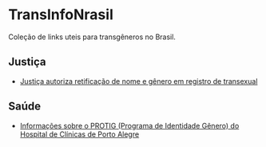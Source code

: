 # TransInfoNrasil
Coleção de links uteis para transgêneros no Brasil.
## Justiça
* [Justiça autoriza retificação de nome e gênero em registro de transexual](https://papini.jusbrasil.com.br/noticias/437418437/justica-autoriza-retificacao-de-nome-e-genero-em-registro-de-transexual?ref=topic_feed)
## Saúde
* [Informações sobre o PROTIG (Programa de Identidade Gênero) do Hospital de Clínicas de Porto Alegre](http://reducaodedanos-sls.blogspot.com.br/2014/09/informacoes-sobre-o-protig-programa-de.html)
